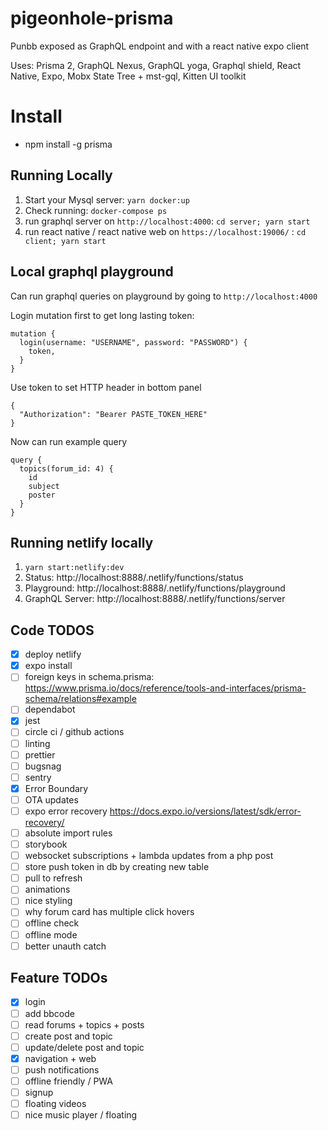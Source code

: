 # pigeonhole-prisma

Punbb exposed as GraphQL endpoint and with a react native expo client

Uses: Prisma 2, GraphQL Nexus, GraphQL yoga, Graphql shield, React Native, Expo, Mobx State Tree + mst-gql, Kitten UI toolkit

# Install

- npm install -g prisma

## Running Locally

1. Start your Mysql server: `yarn docker:up`
2. Check running: `docker-compose ps`
3. run graphql server on `http://localhost:4000`: `cd server; yarn start`
4. run react native / react native web on `https://localhost:19006/` : `cd client; yarn start`

## Local graphql playground 
Can run graphql queries on playground by going to `http://localhost:4000`

Login mutation first to get long lasting token:
```
mutation {
  login(username: "USERNAME", password: "PASSWORD") {
    token,
  }
}
```
Use token to set HTTP header in bottom panel
```
{
  "Authorization": "Bearer PASTE_TOKEN_HERE"
}
```
Now can run example query
```
query {
  topics(forum_id: 4) {
    id
    subject
    poster
  }
}
```

## Running netlify locally

1. `yarn start:netlify:dev`
2. Status: http://localhost:8888/.netlify/functions/status
3. Playground: http://localhost:8888/.netlify/functions/playground
4. GraphQL Server: http://localhost:8888/.netlify/functions/server

## Code TODOS

- [x] deploy netlify
- [x] expo install
- [ ] foreign keys in schema.prisma: https://www.prisma.io/docs/reference/tools-and-interfaces/prisma-schema/relations#example
- [ ] dependabot
- [x] jest
- [ ] circle ci / github actions
- [ ] linting
- [ ] prettier
- [ ] bugsnag
- [ ] sentry
- [x] Error Boundary
- [ ] OTA updates
- [ ] expo error recovery https://docs.expo.io/versions/latest/sdk/error-recovery/
- [ ] absolute import rules
- [ ] storybook
- [ ] websocket subscriptions + lambda updates from a php post
- [ ] store push token in db by creating new table
- [ ] pull to refresh
- [ ] animations
- [ ] nice styling
- [ ] why forum card has multiple click hovers
- [ ] offline check 
- [ ] offline mode
- [ ] better unauth catch

## Feature TODOs

- [x] login
- [ ] add bbcode
- [ ] read forums + topics + posts
- [ ] create post and topic
- [ ] update/delete post and topic
- [x] navigation + web
- [ ] push notifications
- [ ] offline friendly / PWA
- [ ] signup
- [ ] floating videos
- [ ] nice music player / floating
